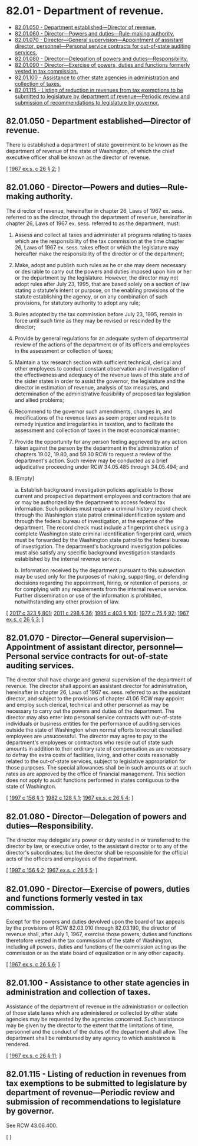 # 82.01 - Department of revenue.
* [82.01.050 - Department established—Director of revenue.](#8201050---department-establisheddirector-of-revenue)
* [82.01.060 - Director—Powers and duties—Rule-making authority.](#8201060---directorpowers-and-dutiesrule-making-authority)
* [82.01.070 - Director—General supervision—Appointment of assistant director, personnel—Personal service contracts for out-of-state auditing services.](#8201070---directorgeneral-supervisionappointment-of-assistant-director-personnelpersonal-service-contracts-for-out-of-state-auditing-services)
* [82.01.080 - Director—Delegation of powers and duties—Responsibility.](#8201080---directordelegation-of-powers-and-dutiesresponsibility)
* [82.01.090 - Director—Exercise of powers, duties and functions formerly vested in tax commission.](#8201090---directorexercise-of-powers-duties-and-functions-formerly-vested-in-tax-commission)
* [82.01.100 - Assistance to other state agencies in administration and collection of taxes.](#8201100---assistance-to-other-state-agencies-in-administration-and-collection-of-taxes)
* [82.01.115 - Listing of reduction in revenues from tax exemptions to be submitted to legislature by department of revenue—Periodic review and submission of recommendations to legislature by governor.](#8201115---listing-of-reduction-in-revenues-from-tax-exemptions-to-be-submitted-to-legislature-by-department-of-revenueperiodic-review-and-submission-of-recommendations-to-legislature-by-governor)
## 82.01.050 - Department established—Director of revenue.
There is established a department of state government to be known as the department of revenue of the state of Washington, of which the chief executive officer shall be known as the director of revenue.

\[ [1967 ex.s. c 26 § 2](https://leg.wa.gov/CodeReviser/documents/sessionlaw/1967ex1c26.pdf?cite=1967%20ex.s.%20c%2026%20§%202); \]

## 82.01.060 - Director—Powers and duties—Rule-making authority.
The director of revenue, hereinafter in chapter 26, Laws of 1967 ex. sess. referred to as the director, through the department of revenue, hereinafter in chapter 26, Laws of 1967 ex. sess. referred to as the department, must:

1. Assess and collect all taxes and administer all programs relating to taxes which are the responsibility of the tax commission at the time chapter 26, Laws of 1967 ex. sess. takes effect or which the legislature may hereafter make the responsibility of the director or of the department;

2. Make, adopt and publish such rules as he or she may deem necessary or desirable to carry out the powers and duties imposed upon him or her or the department by the legislature. However, the director may not adopt rules after July 23, 1995, that are based solely on a section of law stating a statute's intent or purpose, on the enabling provisions of the statute establishing the agency, or on any combination of such provisions, for statutory authority to adopt any rule;

3. Rules adopted by the tax commission before July 23, 1995, remain in force until such time as they may be revised or rescinded by the director;

4. Provide by general regulations for an adequate system of departmental review of the actions of the department or of its officers and employees in the assessment or collection of taxes;

5. Maintain a tax research section with sufficient technical, clerical and other employees to conduct constant observation and investigation of the effectiveness and adequacy of the revenue laws of this state and of the sister states in order to assist the governor, the legislature and the director in estimation of revenue, analysis of tax measures, and determination of the administrative feasibility of proposed tax legislation and allied problems;

6. Recommend to the governor such amendments, changes in, and modifications of the revenue laws as seem proper and requisite to remedy injustice and irregularities in taxation, and to facilitate the assessment and collection of taxes in the most economical manner;

7. Provide the opportunity for any person feeling aggrieved by any action taken against the person by the department in the administration of chapters 19.02, 19.80, and 59.30 RCW to request a review of the department's action. Such review may be conducted as a brief adjudicative proceeding under RCW 34.05.485 through 34.05.494; and

8. [Empty]

   a. Establish background investigation policies applicable to those current and prospective department employees and contractors that are or may be authorized by the department to access federal tax information. Such policies must require a criminal history record check through the Washington state patrol criminal identification system and through the federal bureau of investigation, at the expense of the department. The record check must include a fingerprint check using a complete Washington state criminal identification fingerprint card, which must be forwarded by the Washington state patrol to the federal bureau of investigation. The department's background investigation policies must also satisfy any specific background investigation standards established by the internal revenue service.

   b. Information received by the department pursuant to this subsection may be used only for the purposes of making, supporting, or defending decisions regarding the appointment, hiring, or retention of persons, or for complying with any requirements from the internal revenue service. Further dissemination or use of the information is prohibited, notwithstanding any other provision of law.

\[ [2017 c 323 § 801](https://lawfilesext.leg.wa.gov/biennium/2017-18/Pdf/Bills/Session%20Laws/Senate/5358-S.SL.pdf?cite=2017%20c%20323%20§%20801); [2011 c 298 § 36](https://lawfilesext.leg.wa.gov/biennium/2011-12/Pdf/Bills/Session%20Laws/House/2017-S.SL.pdf?cite=2011%20c%20298%20§%2036); [1995 c 403 § 106](https://lawfilesext.leg.wa.gov/biennium/1995-96/Pdf/Bills/Session%20Laws/House/1010-S.SL.pdf?cite=1995%20c%20403%20§%20106); [1977 c 75 § 92](https://leg.wa.gov/CodeReviser/documents/sessionlaw/1977c75.pdf?cite=1977%20c%2075%20§%2092); [1967 ex.s. c 26 § 3](https://leg.wa.gov/CodeReviser/documents/sessionlaw/1967ex1c26.pdf?cite=1967%20ex.s.%20c%2026%20§%203); \]

## 82.01.070 - Director—General supervision—Appointment of assistant director, personnel—Personal service contracts for out-of-state auditing services.
The director shall have charge and general supervision of the department of revenue. The director shall appoint an assistant director for administration, hereinafter in chapter 26, Laws of 1967 ex. sess. referred to as the assistant director, and subject to the provisions of chapter 41.06 RCW may appoint and employ such clerical, technical and other personnel as may be necessary to carry out the powers and duties of the department. The director may also enter into personal service contracts with out-of-state individuals or business entities for the performance of auditing services outside the state of Washington when normal efforts to recruit classified employees are unsuccessful. The director may agree to pay to the department's employees or contractors who reside out of state such amounts in addition to their ordinary rate of compensation as are necessary to defray the extra costs of facilities, living, and other costs reasonably related to the out-of-state services, subject to legislative appropriation for those purposes. The special allowances shall be in such amounts or at such rates as are approved by the office of financial management. This section does not apply to audit functions performed in states contiguous to the state of Washington.

\[ [1997 c 156 § 1](https://lawfilesext.leg.wa.gov/biennium/1997-98/Pdf/Bills/Session%20Laws/House/1341.SL.pdf?cite=1997%20c%20156%20§%201); [1982 c 128 § 1](https://leg.wa.gov/CodeReviser/documents/sessionlaw/1982c128.pdf?cite=1982%20c%20128%20§%201); [1967 ex.s. c 26 § 4](https://leg.wa.gov/CodeReviser/documents/sessionlaw/1967ex1c26.pdf?cite=1967%20ex.s.%20c%2026%20§%204); \]

## 82.01.080 - Director—Delegation of powers and duties—Responsibility.
The director may delegate any power or duty vested in or transferred to the director by law, or executive order, to the assistant director or to any of the director's subordinates; but the director shall be responsible for the official acts of the officers and employees of the department.

\[ [1997 c 156 § 2](https://lawfilesext.leg.wa.gov/biennium/1997-98/Pdf/Bills/Session%20Laws/House/1341.SL.pdf?cite=1997%20c%20156%20§%202); [1967 ex.s. c 26 § 5](https://leg.wa.gov/CodeReviser/documents/sessionlaw/1967ex1c26.pdf?cite=1967%20ex.s.%20c%2026%20§%205); \]

## 82.01.090 - Director—Exercise of powers, duties and functions formerly vested in tax commission.
Except for the powers and duties devolved upon the board of tax appeals by the provisions of RCW 82.03.010 through 82.03.190, the director of revenue shall, after July 1, 1967, exercise those powers, duties and functions theretofore vested in the tax commission of the state of Washington, including all powers, duties and functions of the commission acting as the commission or as the state board of equalization or in any other capacity.

\[ [1967 ex.s. c 26 § 6](https://leg.wa.gov/CodeReviser/documents/sessionlaw/1967ex1c26.pdf?cite=1967%20ex.s.%20c%2026%20§%206); \]

## 82.01.100 - Assistance to other state agencies in administration and collection of taxes.
Assistance of the department of revenue in the administration or collection of those state taxes which are administered or collected by other state agencies may be requested by the agencies concerned. Such assistance may be given by the director to the extent that the limitations of time, personnel and the conduct of the duties of the department shall allow. The department shall be reimbursed by any agency to which assistance is rendered.

\[ [1967 ex.s. c 26 § 11](https://leg.wa.gov/CodeReviser/documents/sessionlaw/1967ex1c26.pdf?cite=1967%20ex.s.%20c%2026%20§%2011); \]

## 82.01.115 - Listing of reduction in revenues from tax exemptions to be submitted to legislature by department of revenue—Periodic review and submission of recommendations to legislature by governor.
See RCW 43.06.400.

\[ \]

